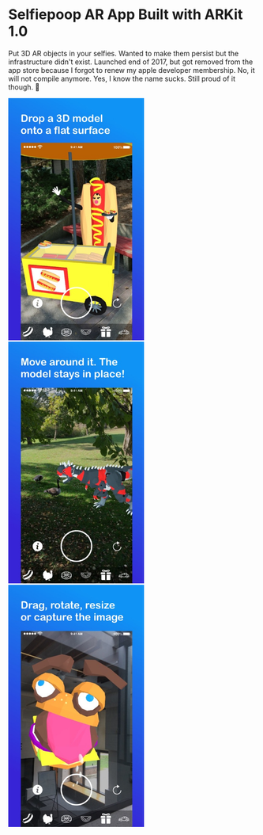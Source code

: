 # Selfiepoop AR App Built with ARKit 1.0
Put 3D AR objects in your selfies. Wanted to make them persist but the infrastructure didn't exist. Launched end of 2017, but got removed from the app store because I forgot to renew my apple developer membership. No, it will not compile anymore. Yes, I know the name sucks. Still proud of it though. 🤷

<img src="750x750bb.jpeg" width="275" > <img src="750x750bb (1).jpeg" width="275" ><img src="750x750bb (2).jpeg" width="275" >


